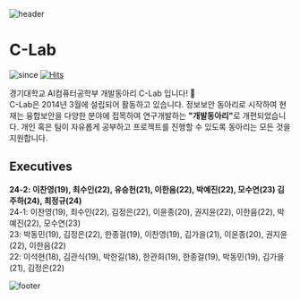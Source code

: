 ![header](https://capsule-render.vercel.app/api?type=waving&color=gradient&animation=fadeIn&height=230&text=C-Lab&desc=경기대학교%20AI컴퓨터공학부%20개발동아리&fontSize=60&fontAlign=50&fontAlignY=33&descSize=20&descAlign=50&descAlignY=55)

# C-Lab

![since](https://img.shields.io/badge/Since-2014-blue)
[![Hits](https://hits.seeyoufarm.com/api/count/incr/badge.svg?url=https%3A%2F%2Fgithub.com%2FKGU-C-Lab&count_bg=%2379C83D&title_bg=%23555555&icon=&icon_color=%23E7E7E7&title=hits&edge_flat=false)](https://hits.seeyoufarm.com)

경기대학교 AI컴퓨터공학부 개발동아리 C-Lab 입니다! 👋  
C-Lab은 2014년 3월에 설립되어 활동하고 있습니다. 정보보안 동아리로 시작하여 현재는 융합보안을 다양한 분야에 접목하여 연구개발하는 <b>"개발동아리"</b>로 개편되었습니다. 개인 혹은 팀이 자유롭게 공부하고 프로젝트를 진행할 수 있도록 동아리는 모든 것을 지원합니다.

## Executives

**24-2: 이찬영(19), 최수인(22), 유승헌(21), 이한음(22), 박예진(22), 모수연(23) 김주하(24), 최정규(24)**  
24-1: 이찬영(19), 최수인(22), 김정은(22), 이윤종(20), 권지윤(22), 이한음(22), 박예진(22), 모수연(23)  
23: 박동민(19), 김정은(22), 한종걸(19), 이찬영(19), 김가을(21), 이윤종(20), 권지윤(22), 이한음(22)  
22: 이석현(18), 김관식(19), 박한길(18), 한관희(19), 한종걸(19), 박동민(19), 김가을(21), 김정은(22)

![footer](https://capsule-render.vercel.app/api?type=waving&&color=gradient&section=footer)
